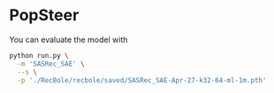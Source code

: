 # PopSteer

You can evaluate the model with

```bash
python run.py \
  -m 'SASRec_SAE' \
  --s \
  -p './RecBole/recbole/saved/SASRec_SAE-Apr-27-k32-64-ml-1m.pth'

